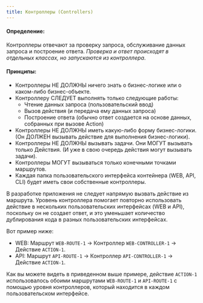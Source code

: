 ```yaml
---
title: Контроллеры (Controllers)
---
```

#### Определение:
Контроллеры отвечают за проверку запроса, обслуживание данных запроса и построение ответа. *Проверка и ответ происходят в отдельных классах, но запускаются из контроллера*.

#### Принципы:
- Контроллеры <false>НЕ ДОЛЖНЫ</false> ничего знать о бизнес-логике или о каком-либо бизнес-объекте.
- Контроллеру <true>СЛЕДУЕТ</true> выполнять только следующие работы:
   - Чтение данных запроса (пользовательский ввод)
   - Вызов действия (и передача ему данных запроса)
   - Построение ответа (обычно ответ создается на основе данных, собранных при вызове Action)
- Контроллеры <false>НЕ ДОЛЖНЫ</false> иметь какую-либо форму бизнес-логики. (Он <true>ДОЛЖЕН</true> вызывать действие для выполнения бизнес-логики).
- Контроллеры <false>НЕ ДОЛЖНЫ</false> вызывать задачи. Они <else>МОГУТ</else> вызывать только Действия. (И уже в свою очередь действия могут вызывать задачи).
- Контроллеры <else>МОГУТ</else> вызываться только конечными точками маршрутов.
- Каждая папка пользовательского интерфейса контейнера (WEB, API, CLI) будет иметь свои собственные контроллеры.

В разработке приложения не следует напрямую вызвать действие из маршрута. Уровень контроллера помогает повторно использовать действие в нескольких пользовательских интерфейсах (WEB и API), поскольку он не создает ответ, и это уменьшает количество дублирования кода в разных пользовательских интерфейсах.

Вот пример ниже:

- WEB: Маршрут `WEB-ROUTE-1` -> Контроллер `WEB-CONTROLLER-1` -> Действие `ACTION-1`.
- API: Маршрут `API-ROUTE-1` -> Контроллер `API-CONTROLLER-1` -> Действие `ACTION-1`.

Как вы можете видеть в приведенном выше примере, действие `ACTION-1` использовалось обоими маршрутами `WEB-ROUTE-1` и `API-ROUTE-1` с помощью уровня контроллеров, который находится в каждом пользовательском интерфейсе.